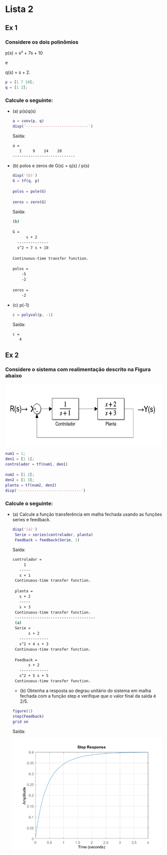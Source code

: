 # Lista 2
## Ex 1
### Considere os dois polinômios
   p(s) = s² + 7s + 10
   
   e
   
   q(s) = s + 2.
   
```matlab
p = [1 7 10];
q = [1 2];
```
### Calcule o seguinte:

* (a) p(s)q(s)
  ```Matlab
  a = conv(p, q)
  disp('----------------------------')
  ```
  Saída:
  ```bash
  a =
     1     9    24    20
  ----------------------------
  ```

* (b) polos e zeros de G(s) = q(s) / p(s)
  ```Matlab
  disp('(b)')
  G = tf(q, p)
  
  polos = pole(G)
  
  zeros = zero(G)
  ```
  Saída:
  ```bash
  (b)
  
  G =   
        s + 2
    --------------
    s^2 + 7 s + 10
   
  Continuous-time transfer function. 
  
  polos =  
      -5
      -2  
  
  zeros =  
      -2
  ```
* (c) p(-1)
  ```Matlab
  c = polyval(p, -1)
  ```
  Saída:
  ```bash
  c =
     4
  ```

## Ex 2
### Considere o sistema com realimentação descrito na Figura abaixo

<img align="center" alt="ex2" height="200" src="https://github.com/Cesarquatro/Sistema_Controle/blob/main/Lista_2_SCON_02_10/img/ex2.png?raw=true"/>
   
```matlab
num1 = 1;
den1 = [1 1];
controlador = tf(num1, den1)

num2 = [1 2];
den2 = [1 3];
planta = tf(num2, den2)
disp('----------------------------')
```
### Calcule o seguinte:

* (a) Calcule a função transferência em malha fechada usando as funções series e feedback.
  ```Matlab
  disp('(a)')
   Serie = series(controlador, planta)
   Feedback = feedback(Serie, 1)
  ```
  Saída:
  ```bash
  controlador =    
       1
     -----
     s + 1    
   Continuous-time transfer function.  
   
   planta =    
     s + 2
     -----
     s + 3    
   Continuous-time transfer function.   
   ------------------------------------
   (a)   
   Serie =    
         s + 2
     -------------
     s^2 + 4 s + 3    
   Continuous-time transfer function.   
   
   Feedback =    
         s + 2
     -------------
     s^2 + 5 s + 5    
   Continuous-time transfer function.
  ```

  * (b) Obtenha a resposta ao degrau unitário do sistema em malha fechada com a função step e verifique que o valor final da saída é 2/5.
  ```Matlab
  figure(1)
  step(Feedback)
  grid on
  ```
  Saída:
  
  <img align="center" alt="ex2" width="700" src="https://github.com/Cesarquatro/Sistema_Controle/blob/main/Lista_2_SCON_02_10/img/ex2_step_response.png?raw=true"/>

